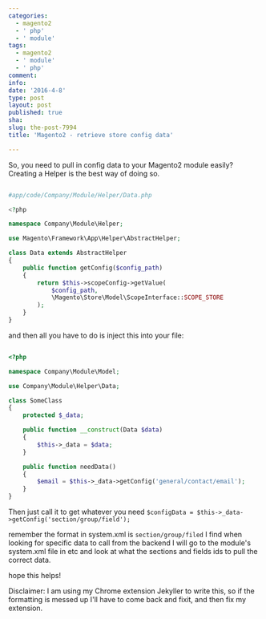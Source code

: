 ```yaml
---
categories:
  - magento2
  - ' php'
  - ' module'
tags:
  - magento2
  - ' module'
  - ' php'
comment: 
info: 
date: '2016-4-8'
type: post
layout: post
published: true
sha: 
slug: the-post-7994
title: 'Magento2 - retrieve store config data'

---
```


So, you need to pull in config data to your Magento2 module easily? Creating a Helper is the best way of doing so.

~~~php

#app/code/Company/Module/Helper/Data.php

<?php

namespace Company\Module\Helper;

use Magento\Framework\App\Helper\AbstractHelper;

class Data extends AbstractHelper
{
    public function getConfig($config_path)
    {
        return $this->scopeConfig->getValue(
            $config_path,
            \Magento\Store\Model\ScopeInterface::SCOPE_STORE
        );
    }
}

~~~

and then all you have to do is inject this into your file:

~~~php

<?php

namespace Company\Module\Model;

use Company\Module\Helper\Data;

class SomeClass
{
    protected $_data;

    public function __construct(Data $data)
    {
        $this->_data = $data;
    }

    public function needData()
    {
        $email = $this->_data->getConfig('general/contact/email');
    }
}

~~~

Then just call it to get whatever you need `$configData = $this->_data->getConfig('section/group/field');`

remember the format in system.xml is `section/group/filed` I find when looking for specific data to call from the backend I will go to the module's system.xml file in etc and look at what the sections and fields ids to pull the correct data.

hope this helps!

Disclaimer: I am using my Chrome extension Jekyller to write this, so if the formatting is messed up I'll have to come back and fixit, and then fix my extension.
